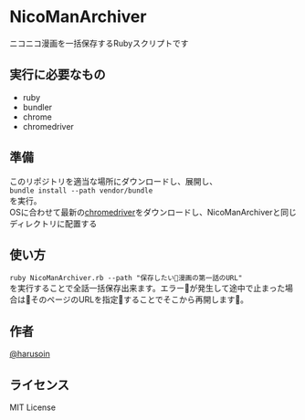 # NicoManArchiver
ニコニコ漫画を一括保存するRubyスクリプトです
## 実行に必要なもの
* ruby
* bundler
* chrome
* chromedriver
## 準備
このリポジトリを適当な場所にダウンロードし、展開し、   
```bundle install --path vendor/bundle```  
を実行。  
OSに合わせて最新の[chromedriver](http://chromedriver.chromium.org)をダウンロードし、NicoManArchiverと同じディレクトリに配置する
## 使い方
```ruby NicoManArchiver.rb --path "保存したい漫画の第一話のURL"```  
を実行することで全話一括保存出来ます。エラーが発生して途中で止まった場合はそのページのURLを指定することでそこから再開します。
## 作者
[@harusoin](https://twitter.com/harusoin51)
## ライセンス
MIT License